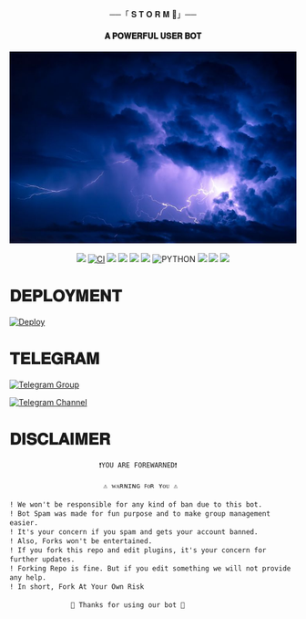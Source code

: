 <p align="center">──「 𝐒 𝐓 𝐎 𝐑 𝐌 🥀」──</p>
 
<h4 align="center"> 𝐀 𝐏𝐎𝐖𝐄𝐑𝐅𝐔𝐋 𝐔𝐒𝐄𝐑 𝐁𝐎𝐓</h4>

<p align="center">
  <img src="./Storm.jpeg" alt="Logo">
</p>

<p align="center">
    <a href="https://github.com/VARC9210/STORM-USERBOT/commits/Geez-UserBot"><img src="https://img.shields.io/github/last-commit/VARC9210/STORM-USERBOT?color=ff69b4&logo=github&logoColor=ff69b4&style=for-the-badge" /></a>
    <a href="https://github.com/VARC9210/STORM-USERBOT/actions/workflows/main.yml"><img src="https://img.shields.io/github/workflow/status/VARC9210/STORM-USERBOT/CI/Geez-UserBot?style=for-the-badge&logo=github-actions&logoColor=aqua" alt="CI" /></a>
    <a href="https://travis-ci.com/VARC9210/STORM-USERBOT.svg?branch=STORM-USERBOT" /></a>
    <a href="https://github.com/VARC9210/STORM-USERBOT/issues"> <img src="https://img.shields.io/github/issues/VARC9210/STORM-USERBOT?color=blue&logo=github&style=for-the-badge" /></a>
    <a href="https://github.com/VARC9210/STORM-USERBOT"> <img src="https://img.shields.io/github/repo-size/VARC9210/STORM-USERBOT?logo=github&style=for-the-badge" /></a>
    <a href="https://github.com/VARC9210/STORM-USERBOT/network/members"> <img src="https://img.shields.io/github/forks/VARC9210/STORM-USERBOT?logo=github&style=for-the-badge" /></a>
    <a href="https://pypi.org/project/Pyrogram/"><img src="https://img.shields.io/pypi/v/Pyrogram?color=important&label=Pyrogram&logo=python&logoColor=brightgreen&style=for-the-badge" /></a>
    <img alt="PYTHON" src="https://img.shields.io/badge/PYTHON-v3.10.2-white?style=for-the-badge&logo=appveyor"/>
    <a href="https://hub.docker.com/r/VARC9210/STORM-USERBOT"> <img src="https://img.shields.io/docker/image-size/VARC9210/STORM-USERBOT/buster?label=docker%20image%20size&logo=docker&style=for-the-badge" /></a>
    <a href="https://t.me/STORM_TECHH"><img src="https://img.shields.io/badge/Support%20Channel-blue.svg?style=for-the-badge&logo=Telegram"></a>
    <a href="https://t.me/STORM_CHATZ"><img src="https://img.shields.io/badge/Support%20Group-blue.svg?style=for-the-badge&logo=Telegram"></a>
    </p>


# 𝐃𝐄𝐏𝐋𝐎𝐘𝐌𝐄𝐍𝐓


[![Deploy](https://www.herokucdn.com/deploy/button.svg)](https://heroku.com/deploy?template=https://github.com/VARC9210/STORM-EXE)

# 𝐓𝐄𝐋𝐄𝐆𝐑𝐀𝐌


[![Telegram Group](https://img.shields.io/badge/Telegram-Group-darkgreen)](https://t.me/STORM_CHATZ)

[![Telegram Channel](https://img.shields.io/badge/Telegram-Channel-darkgreen)](https://t.me/STORM_TECHH)

# 𝐃𝐈𝐒𝐂𝐋𝐀𝐈𝐌𝐄𝐑


```console
                      ❗️YOU ARE FOREWARNED❗️

                       ⚠️ ᴡᴀʀɴɪɴɢ ꜰᴏʀ ʏᴏᴜ ⚠️

! We won't be responsible for any kind of ban due to this bot.
! Bot Spam was made for fun purpose and to make group management easier.
! It's your concern if you spam and gets your account banned.
! Also, Forks won't be entertained.
! If you fork this repo and edit plugins, it's your concern for further updates.
! Forking Repo is fine. But if you edit something we will not provide any help.
! In short, Fork At Your Own Risk    

               💖 Thanks for using our bot 💖
```
